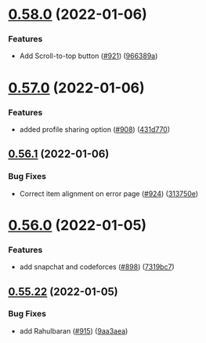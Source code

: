 # [0.58.0](https://github.com/EddieHubCommunity/LinkFree/compare/v0.57.0...v0.58.0) (2022-01-06)


### Features

* Add Scroll-to-top button ([#921](https://github.com/EddieHubCommunity/LinkFree/issues/921)) ([966389a](https://github.com/EddieHubCommunity/LinkFree/commit/966389a06e6356bbb67f7a5ebf2805b9f47e3bf7))



# [0.57.0](https://github.com/EddieHubCommunity/LinkFree/compare/v0.56.1...v0.57.0) (2022-01-06)


### Features

* added profile sharing option ([#908](https://github.com/EddieHubCommunity/LinkFree/issues/908)) ([431d770](https://github.com/EddieHubCommunity/LinkFree/commit/431d770edfdbf58fd765c0f7876345bc0a8422c5))



## [0.56.1](https://github.com/EddieHubCommunity/LinkFree/compare/v0.56.0...v0.56.1) (2022-01-06)


### Bug Fixes

* Correct item alignment on error page ([#924](https://github.com/EddieHubCommunity/LinkFree/issues/924)) ([313750e](https://github.com/EddieHubCommunity/LinkFree/commit/313750ed5226a35a35d876cceb1f0ff547d7054a))



# [0.56.0](https://github.com/EddieHubCommunity/LinkFree/compare/v0.55.22...v0.56.0) (2022-01-05)


### Features

* add snapchat and codeforces ([#898](https://github.com/EddieHubCommunity/LinkFree/issues/898)) ([7319bc7](https://github.com/EddieHubCommunity/LinkFree/commit/7319bc7f26ee183deb7ead892420a6137cca1360))



## [0.55.22](https://github.com/EddieHubCommunity/LinkFree/compare/v0.55.21...v0.55.22) (2022-01-05)


### Bug Fixes

* add Rahulbaran ([#915](https://github.com/EddieHubCommunity/LinkFree/issues/915)) ([9aa3aea](https://github.com/EddieHubCommunity/LinkFree/commit/9aa3aea3047ac65f4e62edf8662a2004357c3c0d))




